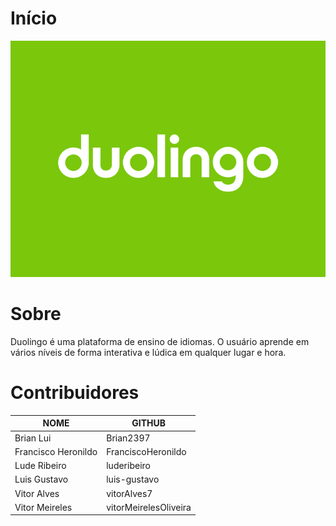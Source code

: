 # Início

<div style="text-align:center"><img src= "images/duolingo.png"/></div>

# Sobre

Duolingo é uma plataforma de ensino de idiomas. O usuário aprende em vários níveis de forma interativa e lúdica em qualquer lugar e hora.

# Contribuidores

| NOME | GITHUB |
|----|------|
| Brian Lui | Brian2397 |
| Francisco Heronildo| FranciscoHeronildo |
| Lude Ribeiro| luderibeiro |
| Luis Gustavo| luis-gustavo |
| Vitor Alves| vitorAlves7 |
| Vitor Meireles| vitorMeirelesOliveira |
